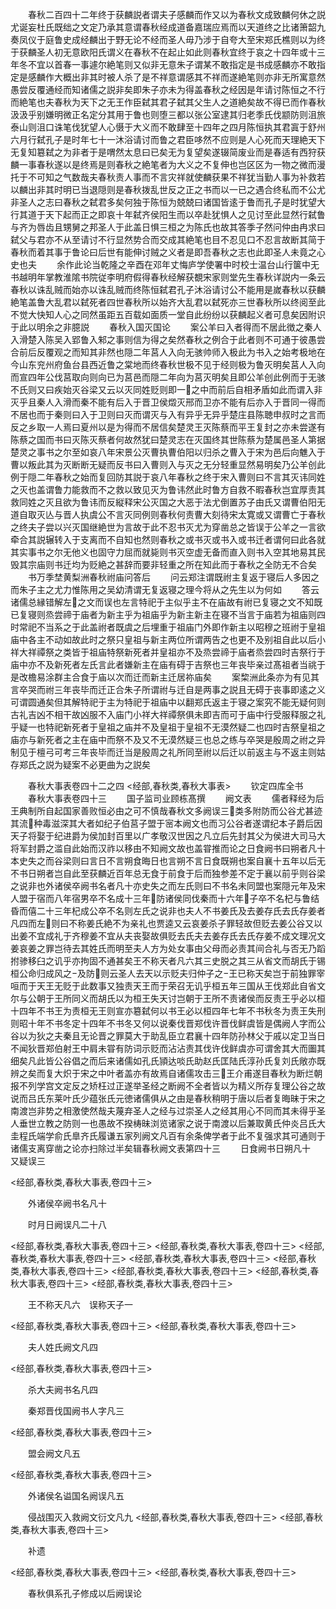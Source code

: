 <!-- { "loadSidebar": true } -->
　　春秋二百四十二年终于获麟説者谓夫子感麟而作又以为春秋文成致麟何休之説尤诞妄杜氏既绌之文定乃承其意谓春秋经成道备嘉瑞应焉而以天道终之比诸箫韶九奏凤仪于庭鲁史成经麟出于野无论不经而圣人毋乃涉于自夸大至宋郑氏樵则以为终于获麟圣人初无意欧阳氏谓义在春秋不在起止如此则春秋宜终于哀之十四年或十三年冬不宜以首春一事遽尔絶笔则又似非无意朱子谓某不敢指定是书成感麟亦不敢指定是感麟作大概出非其时被人杀了是不祥意谓感其不祥而遂絶笔则亦非无所寓意然愚尝反覆通经而知诸儒之説非矣即朱子亦未为得盖春秋之经因是年请讨陈恒之不行而絶笔也夫春秋为天下之无王作臣弑其君子弑其父生人之道絶矣故不得已而作春秋汲汲乎别嫌明微正名定分其用于鲁也则堕三都以张公室逮其归老季氏伐颛防则沮旅泰山则沮口诛笔伐犹望人心慑于大义而不敢肆至十四年之四月陈恒执其君寘于舒州六月行弑孔子是时年七十一沐浴请讨而鲁之君臣哆然不应则是人心死而天理絶天下无复知簒弑之为非者于是喟然太息曰已矣无为复望矣遂辍简废业而是春适有西狩获麟一事春秋遂以是终焉是则春秋之絶笔者为大义之不复伸也岂区区为一物之微而漫托于不可知之气数哉夫春秋责人事而不言灾祥就使麟获果不祥犹当勤人事为补救若以麟出非其时明已当退隠则是春秋拨乱世反之正之书而以一已之遇合终私而不公尤非圣人之志曰春秋之弑君多矣何独于陈恒为兢兢曰诸国皆逺于鲁而孔子是时犹望大行其道于天下起而正之即哀十年弑齐侯阳生而以卒赴犹惧人之见讨至此显然行弑鲁与齐为唇齿且甥舅之邦圣人于此盖日惧三桓之为陈氏也故其答季子然问仲由冉求曰弑父与君亦不从至请讨不行显然势合而交成其絶笔也目不忍见口不忍言故断其简于春秋而着其事于鲁论曰后世有能伸讨贼之义者是即吾春秋之志也此即圣人未竟之心史也夫
　　余作此论当乾隆之辛酉在邓年丈悔庐学使署中时校士温台山行箧中无书越明年掌教淮隂书院従李明府假得春秋经解获覩宋家则堂先生春秋详説内一条云春秋以诛乱贼而始亦以诛乱贼而终陈恒弑君孔子沐浴请讨公不能用是嵗春秋以获麟絶笔盖鲁大乱君以弑死者四世春秋所以始齐大乱君以弑死亦三世春秋所以终阅至此不觉大快知人心之同然虽距五百载如面质一堂自此纷纷以获麟起义者可息矣因附识于此以明余之非臆説
　　春秋入国灭国论
　　案公羊曰入者得而不居此徴之秦人入滑楚入陈吴入郢鲁入邾之事则信为得之矣然春秋之例合于此者则不可通于彼愚尝合前后反覆观之而知其非然也隠二年莒人入向无骇帅师入极此为书入之始考极地在今山东兖州府鱼台县西近鲁之棠地而终春秋世极不见于经则极为鲁灭明矣莒人入向而宣四年公伐莒取向则向已为莒邑而隠二年向为莒灭明矣且即公羊创此例而于无骇不氏则又曰疾始灭谷梁又云以灭同姓贬则即一之中而前后自相矛盾如此而谓入非灭乎且秦人入滑而秦不能有后入于晋卫侯燬灭邢而卫亦不能有后亦入于晋同一得而不居也而于秦则曰入于卫则曰灭而谓灭与入有异乎无异乎楚庄县陈聴申叔时之言而反之乡取一人焉曰夏州以是为得而不居信矣楚灵王灭陈蔡而平王复封之亦未尝遂有陈蔡之国而书曰灭陈灭蔡者何故然犹曰楚灵志在灭国终其世陈蔡为楚属邑圣人第据楚灵之事书之尔至如哀八年宋景公灭曹执曹伯阳以归杀之曹入于宋为邑后向魋入于曹以叛此其为灭断断无疑而反书曰入曹则入与灭之无分轻重显然易明矣乃公羊创此例于隠二年春秋之始而复回防其説于哀八年春秋之终于宋入曹则曰不言其灭讳同姓之灭也盖谓鲁力能救而不之救以致见灭为鲁讳然此时鲁方自救不暇春秋岂宜厚责其救同姓之灭且欲为鲁讳而反縦释宋公灭国之大恶于法尤倒置苏子由氏又谓曹伯阳无道自取灭亾与晋人执虞公不言灭同例则春秋何责曹大刻待宋太寛或又谓曹亡于春秋之终夫子尝以兴灭国继絶世为言故于此不忍书灭尤为穿凿总之皆误于公羊之一言欲牵合其説辗转入于支离而不自知也然则春秋之或书灭或书入或书迁者谓何曰此各就其实事书之尔无他义也固守力屈而就毙则书灭空虚无备而直入则书入空其地易其民毁其宗庙则书迁均为贬絶之甚辞而要非轻重之所在知此而于春秋之全防无不合矣
　　书万季埜黄梨洲春秋祔庙问答后
　　问云郑注谓既祔主复返于寝后人多因之而朱子主之尤力惟陈用之吴幼清谓无复返寝之理今将从之先生以为何如
　　答云诸儒总縁错解左之文而误也左言特祀于主似乎主不在庙故有祔已复寝之文不知既已复寝则烝尝禘于庙者为新主乎为祖庙乎为新主新主在寝不当言于庙若为祖庙则四时常祀不当系之于此盖祔者既虞之后埋重于祖庙门外即作新主以昭穆之班祔于皇祖庙中各主不动如故此时之祭只皇祖与新主两位所谓两告之也更不及别祖自此以后小祥大祥禫祭之类皆于祖庙特祭新死者并皇祖亦不及烝尝禘于庙者烝尝四时吉祭行于庙中亦不及新死者左氏言此者嫌新主在庙有碍于吉祭也三年丧毕亲过髙祖者当祧于是改檐易涂群主合食于庙以次而迁而新主迁居祢庙矣
　　案棃洲此条亦为有见其言卒哭而祔三年丧毕而迁正合朱子所谓祔与迁自是两事之説且无碍于丧事即逺之义可谓圆通矣但其解特祀于主为特祀于祖庙中以翻郑氏返主于寝之案究不能无疑何则古礼吉凶不相干故凶服不入庙门小祥大祥禫祭俱未即吉而可于庙中行受服释服之礼乎疑一也特祀新死者于皇祖之庙并不及皇祖于皇祖不无漠然疑二也四时吉祭皇祖之庙亦与新死者之主在庙中而祭不及又不无漠然疑三也总之练与卒哭是殷周之祔之异制见于檀弓可考三年丧毕而迁当是殷周之礼所同至祔以后迁以前返主与不返主则姑存郑氏之説为疑案不必更曲为之説矣

　　春秋大事表卷四十二之四
<经部,春秋类,春秋大事表>
　　钦定四库全书
　　春秋大事表卷四十三
　　国子监司业顾栋髙撰
　　阙文表
　　儒者释经为后王典制所自起国家善败恒必由之可不慎哉春秋文多阙误三类多附防而公谷尤甚迹其流种毒滋深其大者如纪子伯莒子盟于宻本阙文也而习公谷者遂谓纪本子爵后因天子将娶于纪进爵为侯加封百里以广孝敬汉世因之凡立后先封其父为侯进大司马大将军封爵之滥自此始而汉祚以移由不知阙文故也盖甞推而论之日食阙书曰朔者凡十本史失之而谷梁则曰言日不言朔食晦日也言朔不言日食既朔也案自襄十五年以后无不书日朔者岂自此至获麟近百年总无食于前食于后而独参差不定于襄以前乎则谷梁之说非也外诸侯卒阙书名者凡十亦史失之而左氏则曰不书名未同盟也案隠元年及宋人盟于宿而八年宿男卒不名成十三年防诸侯同伐秦而十六年子卒不名杞与鲁结昏而僖二十三年杞成公卒不名则左氏之说非也夫人不书姜氏及去姜存氏去氏存姜者凡四而左则曰不称姜氏絶不为亲礼也贾逵又云哀姜杀子罪轻故但贬去姜公谷又以出姜不宜成礼于齐穆姜不宜从夫丧娶故俱贬去氏夫去姜存氏去氏存姜不成文理况文姜哀姜之罪岂待去其姓氏而明至夫人方为处女事由父母而必责其间合礼与否无乃蹈拊骖移臼之讥乎亦拘固不通甚矣王不称天者凡六其三史脱之其三从省文而胡氏于锡桓公命归成风之及防则云圣人去天以示贬夫归仲子之王已称天矣岂于前独罪宰咺而于天王无贬于此数事又独责天王而于荣召无讥乎桓五年三国从王伐郑此自省文尔与公朝于王所同义而胡氏以为桓王失天讨岂朝于王所不责诸侯而反责王乎必以桓十四年不书王为责桓无王则宣亦簒弑何以书王必以桓四年七年不书秋冬为责王失刑则昭十年不书冬定十四年不书冬又何以说秦伐晋郑伐许晋伐鲜虞皆是偶阙人字而公谷以为狄之夫秦且无论晋之罪莫大于助乱臣立君襄十四年防孙林父于戚以定卫当日不闻狄晋郑伯射王中肩未甞有防词示贬而沾沾责其伐许伐鲜虞亦可谓舍其大而圗其细矣凡此皆公谷倡之而后来诸儒如孔氏頴达啖氏助赵氏匡陆氏淳孙氏复刘氏敞亦既辨之矣而复大炽于宋之中叶者盖亦有故焉自诸儒攻击三王介甫遂目春秋为断烂朝报不列学宫文定反之矫枉过正遂举圣经之断阙不全者皆以为精义所存复理公谷之故说而吕氏东莱叶氏少蕴张氏元徳诸儒俱从之由是春秋稍明于唐以后者复晦昧于宋之南渡岂非势之相激使然哉夫蔑弃圣人之经与过崇圣人之经其用心不同而其未得乎圣人垂世立教之防则一也愚故不揆梼昧浏览诸家之说于南渡以后兼取黄氏仲炎吕氏大圭程氏端学俞氏臯齐氏履谦五家列阙文凡百有余条俾学者于此不复强求其可通则于诸儒支离穿凿之论亦扫除过半矣辑春秋阙文表第四十三
　　日食阙书日朔凡十　又疑误三

<经部,春秋类,春秋大事表,卷四十三>

　　外诸侯卒阙书名凡十



　　时月日阙误凡二十八

<经部,春秋类,春秋大事表,卷四十三>
<经部,春秋类,春秋大事表,卷四十三>
<经部,春秋类,春秋大事表,卷四十三>
<经部,春秋类,春秋大事表,卷四十三>
<经部,春秋类,春秋大事表,卷四十三>
<经部,春秋类,春秋大事表,卷四十三>
<经部,春秋类,春秋大事表,卷四十三>
<经部,春秋类,春秋大事表,卷四十三>

　　王不称天凡六　误称天子一

<经部,春秋类,春秋大事表,卷四十三>
<经部,春秋类,春秋大事表,卷四十三>

　　夫人姓氏阙文凡四

<经部,春秋类,春秋大事表,卷四十三>

　　杀大夫阙书名凡四

　　秦郑晋伐国阙书人字凡三

<经部,春秋类,春秋大事表,卷四十三>

　　盟会阙文凡五

<经部,春秋类,春秋大事表,卷四十三>

　　外诸侯名谥国名阙误凡五



　　侵战围灭入救阙文衍文凡九
<经部,春秋类,春秋大事表,卷四十三>
<经部,春秋类,春秋大事表,卷四十三>

　　补遗

<经部,春秋类,春秋大事表,卷四十三>
<经部,春秋类,春秋大事表,卷四十三>

　　春秋俱系孔子修成以后阙误论
